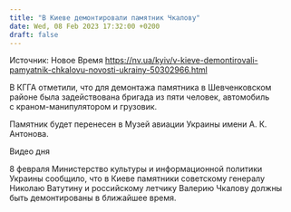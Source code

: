 ```yaml
---
title: "В Киеве демонтировали памятник Чкалову"
date: Wed, 08 Feb 2023 17:32:00 +0200
draft: false
---
```

Источник: Новое Время https://nv.ua/kyiv/v-kieve-demontirovali-pamyatnik-chkalovu-novosti-ukrainy-50302966.html


В КГГА отметили, что для демонтажа памятника в Шевченковском районе была задействована бригада из пяти человек, автомобиль с краном-манипулятором и грузовик.

Памятник будет перенесен в Музей авиации Украины имени А. К. Антонова.

  Видео дня   

8 февраля Министерство культуры и информационной политики Украины сообщило, что в Киеве памятники советскому генералу Николаю Ватутину и российскому летчику Валерию Чкалову должны быть демонтированы в ближайшее время.
